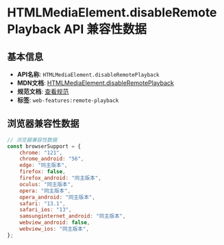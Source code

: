 # HTMLMediaElement.disableRemotePlayback API 兼容性数据

## 基本信息

- **API名称**: `HTMLMediaElement.disableRemotePlayback`
- **MDN文档**: [HTMLMediaElement.disableRemotePlayback](https://developer.mozilla.org/docs/Web/API/HTMLMediaElement/disableRemotePlayback)
- **规范文档**: [查看规范](https://w3c.github.io/remote-playback/#the-disableremoteplayback-attribute)
- **标签**: `web-features:remote-playback`

## 浏览器兼容性数据

```javascript
// 浏览器兼容性数据
const browserSupport = {
    chrome: "121",
    chrome_android: "56",
    edge: "同主版本",
    firefox: false,
    firefox_android: "同主版本",
    oculus: "同主版本",
    opera: "同主版本",
    opera_android: "同主版本",
    safari: "13.1",
    safari_ios: "13",
    samsunginternet_android: "同主版本",
    webview_android: false,
    webview_ios: "同主版本",
};

```

